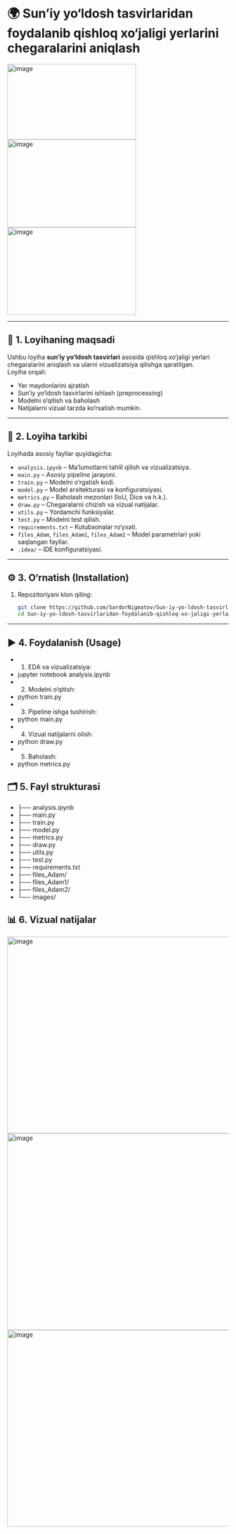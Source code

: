 # 🌍 Sun’iy yo‘ldosh tasvirlaridan foydalanib qishloq xo‘jaligi yerlarini chegaralarini aniqlash

<img width="293" height="172" alt="image" src="https://github.com/user-attachments/assets/661c08a7-90d5-49ad-a120-8845f4164076" />
<img width="293" height="200" alt="image" src="https://github.com/user-attachments/assets/49b58bff-72ca-4888-8371-409d9be97e66" />
<img width="293" height="200" alt="image" src="https://github.com/user-attachments/assets/c24b9313-20e0-4283-8f22-f918cdac387b" />

---

## 📌 1. Loyihaning maqsadi
Ushbu loyiha **sun’iy yo‘ldosh tasvirlari** asosida qishloq xo‘jaligi yerlari chegaralarini aniqlash va ularni vizualizatsiya qilishga qaratilgan.  
Loyiha orqali:  
- Yer maydonlarini ajratish  
- Sun’iy yo‘ldosh tasvirlarini ishlash (preprocessing)  
- Modelni o‘qitish va baholash  
- Natijalarni vizual tarzda ko‘rsatish mumkin.  

---

## 📂 2. Loyiha tarkibi
Loyihada asosiy fayllar quyidagicha:

- `analysis.ipynb` – Ma’lumotlarni tahlil qilish va vizualizatsiya.  
- `main.py` – Asosiy pipeline jarayoni.  
- `train.py` – Modelni o‘rgatish kodi.  
- `model.py` – Model arxitekturasi va konfiguratsiyasi.  
- `metrics.py` – Baholash mezonlari (IoU, Dice va h.k.).  
- `draw.py` – Chegaralarni chizish va vizual natijalar.  
- `utils.py` – Yordamchi funksiyalar.  
- `test.py` – Modelni test qilish.  
- `requirements.txt` – Kutubxonalar ro‘yxati.  
- `files_Adam`, `files_Adam1`, `files_Adam2` – Model parametrlari yoki saqlangan fayllar.  
- `.idea/` – IDE konfiguratsiyasi.  

---

## ⚙️ 3. O‘rnatish (Installation)
1. Repozitoriyani klon qiling:
   ```bash
   git clone https://github.com/SardorNigmatov/Sun-iy-yo-ldosh-tasvirlaridan-foydalanib-qishloq-xo-jaligi-yerlarini-chegaralarini-aniqlash.git
   cd Sun-iy-yo-ldosh-tasvirlaridan-foydalanib-qishloq-xo-jaligi-yerlarini-chegaralarini-aniqlash

---

## ▶️ 4. Foydalanish (Usage)
 - 1. EDA va vizualizatsiya:
 - jupyter notebook analysis.ipynb
 - 2. Modelni o‘qitish:
 - python train.py
 - 3. Pipeline ishga tushirish:
 - python main.py
 - 4. Vizual natijalarni olish:
 - python draw.py
 - 5. Baholash:
 - python metrics.py

## 🗂️ 5. Fayl strukturasi
- ├── analysis.ipynb
- ├── main.py
- ├── train.py
- ├── model.py
- ├── metrics.py
- ├── draw.py
- ├── utils.py
- ├── test.py
- ├── requirements.txt
- ├── files_Adam/
- ├── files_Adam1/
- ├── files_Adam2/
- └── images/        

## 📊 6. Vizual natijalar
<img width="841" height="448" alt="image" src="https://github.com/user-attachments/assets/1de424e4-ab57-4f3f-91cb-30ce1e232091" />
<img width="841" height="448" alt="image" src="https://github.com/user-attachments/assets/79e0fc55-e656-4206-843e-cb264f032000" />
<img width="841" height="448" alt="image" src="https://github.com/user-attachments/assets/e028bd1e-2241-4d6b-96b3-43b5ae27cc55" />


